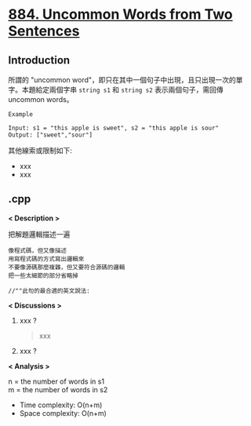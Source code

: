 # [884. Uncommon Words from Two Sentences](https://leetcode.com/problems/uncommon-words-from-two-sentences/description/?envType=company&envId=google&favoriteSlug=google-thirty-days)
## Introduction
所謂的 "uncommon word"，即只在其中一個句子中出現，且只出現一次的單字。本題給定兩個字串 `string s1` 和 `string s2` 表示兩個句子，需回傳 uncommon words。

```
Example

Input: s1 = "this apple is sweet", s2 = "this apple is sour"
Output: ["sweet","sour"]
```

其他線索或限制如下:
- xxx
- xxx
## .cpp
**< Description >**

把解題邏輯描述一遍

```
像程式碼，但又像描述
用寫程式碼的方式寫出邏輯來
不要像源碼那麼複雜，但又要符合源碼的邏輯
把一些太細節的部分省略掉

//""此句的最合適的英文說法:
```

**< Discussions >**
1. xxx ?
    > xxx
2. xxx ?
    > 


**< Analysis >**

n = the number of words in s1  
m = the number of words in s2
- Time complexity: O(n+m)
- Space complexity: O(n+m)